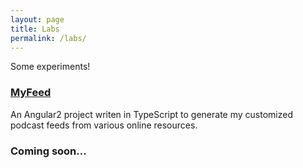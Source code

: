 ```yaml
---
layout: page
title: Labs
permalink: /labs/
---
```


Some experiments!

### <span class="mega-octicon octicon-beaker"></span> [MyFeed](http://labs.carlosliu.net/myfeed)

An Angular2 project writen in TypeScript to generate my customized podcast feeds from various online resources.

### <span class="mega-octicon octicon-beaker"></span> Coming soon...
